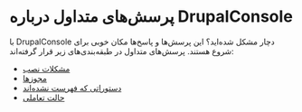 # پرسش‌های متداول درباره DrupalConsole

با DrupalConsole دچار مشکل شده‌اید؟ این پرسش‌ها و پاسخ‌ها مکان خوبی برای شروع هستند. پرسش‌های متداول در طبقه‌بندی‌های زیر قرار گرفته‌اند:

* [مشکلات نصب](./installation-problems.md)
* [مجوزها](./permissions.md)
* [دستوراتی که فهرست نشده‌اند](./commands-not-listed.md)
* [حالت تعاملی](./interactive-mode.md)
